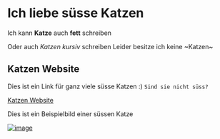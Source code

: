 # Ich liebe süsse Katzen 

Ich kann **Katze** auch **fett** schreiben

Oder auch *Katzen* *kursiv* schreiben
Leider besitze ich keine ~Katzen~

## Katzen Website

Dies ist ein Link für ganz viele süsse Katzen :)
`Sind sie nicht süss?`

[Katzen Website](https://www.pinterest.de/kathrinweyerer/s%C3%BCsse-katzenbabys/) 


Dies ist ein Beispielbild einer süssen Katze

[![image](https://user-images.githubusercontent.com/111046193/184096221-b8464fd7-0922-4292-92ad-d231740e9054.png)](https://de.wikipedia.org/wiki/Katzen)


